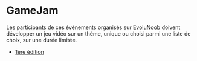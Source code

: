 # GameJam

Les participants de ces évènements organisés sur [EvoluNoob](https://youtube.com/@evolunoob) doivent développer un jeu vidéo sur un thème, unique ou choisi parmi une liste de choix, sur une durée limitée.

+ [1ère édition](https://github.com/jasonchampagne/GameJam/tree/main/20250509-20250523)
